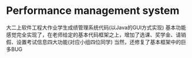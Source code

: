 # Performance management system
大二上软件工程大作业学生成绩管理系统代码(以Java的GUI方式实现)
基本功能感觉完全实现了，在老师给定的基本代码框架之上，增加了选课、奖学金、请销假、设置考试信息四大功能(对应小组四位同学)
当然，还修复了基本框架中的巨多BUG
